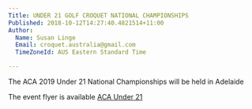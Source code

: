 ```yaml
---
Title: UNDER 21 GOLF CROQUET NATIONAL CHAMPIONSHIPS
Published: 2018-10-12T14:27:40.4821514+11:00
Author:
  Name: Susan Linge
  Email: croquet.australia@gmail.com
  TimeZoneId: AUS Eastern Standard Time

---
```

The ACA 2019 Under 21 National Championships will be held in Adelaide 

The event flyer is available [ACA Under 21](FinalUNDER21FLIERJackyMcDonald.docx)